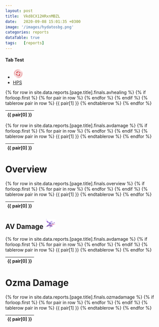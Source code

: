 ```yaml
---
layout: post 
title:  Vkd8CX12HRxnMBZL
date:   2020-09-08 15:01:35 +0300
image: '/images/hydatosbg.png'
categories: reports
dataTable: true
tags:   [reports]
---
```

#### Tab Test
<div>
        <ul class="nav nav-tabs" role="tablist" style="border-bottom: none;">
            <li class="active">
                <a href="#tab-table1" data-toggle="tab"><img src="/images/jobs/Samurai.png" alt=" " title="" data-action="zoom"></a>
            </li>
            <li>
                <a href="#tab-table2" data-toggle="tab">HPS</a>
            </li>
        </ul>
        <div class="tab-content">
            <div class="tab-pane active" id="tab-table1">
                <table id="myTable1" class="table" width="100%" cellspacing="0">
					{% for row in site.data.reports.[page.title].finals.avhealing %}
						{% if forloop.first %}
						<thead>
						<tr>
						{% for pair in row %}
							<th>{{ pair[0] }}</th>
						{% endfor %}
						</tr>
						</thead>
						{% endif %}
						{% tablerow pair in row %}
						{{ pair[1] }}
						{% endtablerow %}
					{% endfor %}
                </table>
            </div>
            <div class="tab-pane" id="tab-table2">
                <table id="myTable2" class="table" width="100%" cellspacing="0">
					{% for row in site.data.reports.[page.title].finals.avdamage %}
						{% if forloop.first %}
						<thead>
						<tr>
						{% for pair in row %}
							<th>{{ pair[0] }}</th>
						{% endfor %}
						</tr>
						</thead>
						{% endif %}
						{% tablerow pair in row %}
						{{ pair[1] }}
						{% endtablerow %}
					{% endfor %}
                </table>
            </div>
        </div>
    </div>
<script>
$(document).ready(function() {
    $('table.table').DataTable( {
        scrollY: 200,
        scrollCollapse: true,
        paging: true,
        "searching": false,
        "info" : false,
        "bSort" : false
    } );

    $('a[data-toggle="tab"]').on( 'shown.bs.tab', function (e) {
        $.fn.dataTable.tables( {visible: true, api: true} ).columns.adjust();
    } );
    // Apply a search to the second table for the demo
    $('#myTable2').DataTable().search( '' ).draw();
} );
</script>

# Overview
<table id="reportoverview" class="table align-items-center table-dark" width="100%" cellspacing="0">
  {% for row in site.data.reports.[page.title].finals.overview %}
    {% if forloop.first %}
    <thead class="thead-dark">
    <tr>
      {% for pair in row %}
        <th>{{ pair[0] }}</th>
      {% endfor %}
    </tr>
    </thead>
    {% endif %}
    {% tablerow pair in row %}
      {{ pair[1] }}
    {% endtablerow %}
  {% endfor %}
</table>

<script>
$('#reportoverview').DataTable({
        paging: false,
        "searching": false,
        responsive: true,
        "info" : false,
	"bSort" : false,
        "columnDefs": [
            {
                "targets": [ 3,4,5 ],
                "visible": false,
                "searchable": false
            }
	]
})
</script>

## AV Damage <img src="/images/av.png" height="32" alt=" ">
<table id="avdps" class="scrollbar-deep-purple bordered-deep-purple thin">
  {% for row in site.data.reports.[page.title].finals.avdamage %}
    {% if forloop.first %}
    <thead>
    <tr>
      {% for pair in row %}
        <th>{{ pair[0] }}</th>
      {% endfor %}
    </tr>
    </thead>
    {% endif %}
    {% tablerow pair in row %}
      {{ pair[1] }}
    {% endtablerow %}
  {% endfor %}
</table>

<script>
$('#avdps').DataTable({
        paging: false,
        "order": [[ 3, "desc" ]],
        scrollY: 400,
        "searching": false,
        responsive: true,
        "info" : false,
        "columnDefs": [
	    {
                "targets": [ 3,4,5,6 ],
                "visible": false,
                "searchable": false
            },
            {
                "targets": [ 0 ],
                "searchable": true,
                "data": "Job",
                "render": function ( data, type, full, meta ) {
                        return '<img src="/images/jobs/'+data+'.png" alt=" " title=""> '+data+'';
               }
	    },
            {
                "targets": [ 2 ],
                "searchable": true,
		data: 'DPS',
    		render: $.fn.dataTable.render.number( ',', '.', 0, '' )
            },
            {
                "targets": [ 1 ],
                "searchable": true,
                "data": "Name",
		defaultContent: '+data+',
                "render": function ( data, type, full, meta ) {
                        return '<img src="/images/people/'+data+'.png" width="32" height="32" alt=" " style="border-radius: 50%"> '+data+'';
                }
            }
        ]
})
</script>

# Ozma Damage
<table id="ozmadps" class="scrollbar-deep-purple bordered-deep-purple thin">
  {% for row in site.data.reports.[page.title].finals.ozmadamage %}
    {% if forloop.first %}
    <thead>
    <tr>
      {% for pair in row %}
        <th>{{ pair[0] }}</th>
      {% endfor %}
    </tr>
    </thead>
    {% endif %}
    {% tablerow pair in row %}
      {{ pair[1] }}
    {% endtablerow %}
  {% endfor %}
</table>


<script>
$('#ozmadps').DataTable({
        paging: false,
        "searching": true,
        responsive: true,
        "info" : false,
        "columnDefs": [
            {
                "targets": [ 3,4,5,6 ],
                "visible": false,
                "searchable": false
            },
            {
                "targets": [ 0 ],
                "searchable": true,
                "data": "Job",
                "render": function ( data, type, full, meta ) {
                        return '<img src="/images/jobs/'+data+'.png" alt=" " width="32" height="32"> '+data+'';
               }
            },
            {
                "targets": [ 1 ],
                "searchable": true,
                "data": "Name",
                defaultContent: '+data+',
                "render": function ( data, type, full, meta ) {
                        return '<img src="/images/people/'+data+'.png" width="32" height="32" alt=" " style="border-radius: 50%"> '+data+'';
                }
            }
        ]
})
</script>
